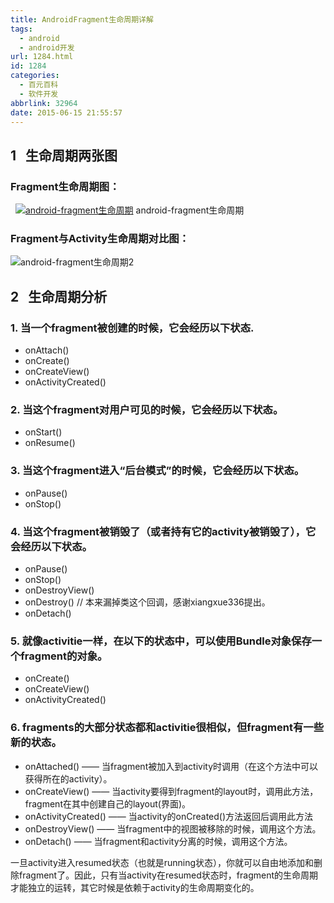 ```yaml
---
title: AndroidFragment生命周期详解
tags:
  - android
  - android开发
url: 1284.html
id: 1284
categories:
  - 百元百科
  - 软件开发
abbrlink: 32964
date: 2015-06-15 21:55:57
---
```


1   生命周期两张图
-----------

### Fragment生命周期图：

  [![android-fragment生命周期](http://wangbaiyuan.cn/wp-content/uploads/2015/06/wangbaiyuan.cn_2015-06-16_21-55-22.png)](http://wangbaiyuan.cn/wp-content/uploads/2015/06/wangbaiyuan.cn_2015-06-16_21-55-22.png) android-fragment生命周期

### Fragment与Activity生命周期对比图：

![android-fragment生命周期2](http://wangbaiyuan.cn/wp-content/uploads/2015/06/wangbaiyuan.cn_2015-06-16_21-55-18.png)

2   生命周期分析
----------

### 1\. 当一个fragment被创建的时候，它会经历以下状态.

*   onAttach()
*   onCreate()
*   onCreateView()
*   onActivityCreated()

### 2\. 当这个fragment对用户可见的时候，它会经历以下状态。

*   onStart()
*   onResume()

### 3\. 当这个fragment进入“后台模式”的时候，它会经历以下状态。

*   onPause()
*   onStop()

### 4\. 当这个fragment被销毁了（或者持有它的activity被销毁了），它会经历以下状态。

*   onPause()
*   onStop()
*   onDestroyView()
*   onDestroy() // 本来漏掉类这个回调，感谢xiangxue336提出。
*   onDetach()

### 5\. 就像activitie一样，在以下的状态中，可以使用Bundle对象保存一个fragment的对象。

*   onCreate()
*   onCreateView()
*   onActivityCreated()

### 6\. fragments的大部分状态都和activitie很相似，但fragment有一些新的状态。

*   onAttached() —— 当fragment被加入到activity时调用（在这个方法中可以获得所在的activity）。
*   onCreateView() —— 当activity要得到fragment的layout时，调用此方法，fragment在其中创建自己的layout(界面)。
*   onActivityCreated() —— 当activity的onCreated()方法返回后调用此方法
*   onDestroyView() —— 当fragment中的视图被移除的时候，调用这个方法。
*   onDetach() —— 当fragment和activity分离的时候，调用这个方法。

一旦activity进入resumed状态（也就是running状态），你就可以自由地添加和删除fragment了。因此，只有当activity在resumed状态时，fragment的生命周期才能独立的运转，其它时候是依赖于activity的生命周期变化的。